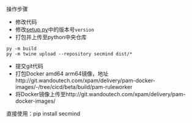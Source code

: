 操作步骤
- 修改代码
- 修改[setup.py](setup.py)中的版本号`version`
- 打包并上传至python中央仓库
```shell
py -m build
py -m twine upload --repository secmind dist/*
```
- 提交git代码
- 打包Docker amd64 arm64镜像，地址http://git.wandoutech.com/xpam/delivery/pam-docker-images/-/tree/cicd/beta/build/pam-ruleworker
- 将Docker镜像上传至http://git.wandoutech.com/xpam/delivery/pam-docker-images/

直接使用：pip install secmind